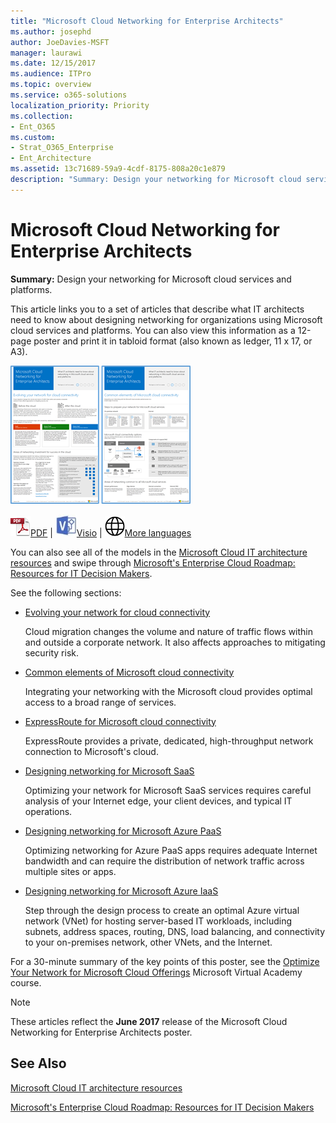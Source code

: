 ```yaml
---
title: "Microsoft Cloud Networking for Enterprise Architects"
ms.author: josephd
author: JoeDavies-MSFT
manager: laurawi
ms.date: 12/15/2017
ms.audience: ITPro
ms.topic: overview
ms.service: o365-solutions
localization_priority: Priority
ms.collection:
- Ent_O365
ms.custom:
- Strat_O365_Enterprise
- Ent_Architecture
ms.assetid: 13c71689-59a9-4cdf-8175-808a20c1e879
description: "Summary: Design your networking for Microsoft cloud services and platforms."
---
```


# Microsoft Cloud Networking for Enterprise Architects

 **Summary:** Design your networking for Microsoft cloud services and platforms.
  
This article links you to a set of articles that describe what IT architects need to know about designing networking for organizations using Microsoft cloud services and platforms. You can also view this information as a 12-page poster and print it in tabloid format (also known as ledger, 11 x 17, or A3).
  
[![Thumb image for Microsoft cloud networking model](images/95e8ab6a-b4d0-4836-acc1-b0b77ebf46e6.png)  
](https://go.microsoft.com/fwlink/p/?linkid=842073)
  
![PDF file](images/ITPro_Other_PDFicon.png)[PDF](https://go.microsoft.com/fwlink/p/?linkid=842073) | ![Visio file](images/ITPro_Other_VisioIcon.jpg)[Visio](https://go.microsoft.com/fwlink/p/?linkid=842074) | ![See a page with versions in additional languages](images/e16c992d-b0f8-48ae-bf44-db7a9fcaab9e.png)[More languages](https://www.microsoft.com/download/details.aspx?id=54425)
  
You can also see all of the models in the [Microsoft Cloud IT architecture resources](microsoft-cloud-it-architecture-resources.md) and swipe through [Microsoft's Enterprise Cloud Roadmap: Resources for IT Decision Makers](https://aka.ms/cloudarchitecture).
  
See the following sections:
  
- [Evolving your network for cloud connectivity](evolving-your-network-for-cloud-connectivity.md)
    
    Cloud migration changes the volume and nature of traffic flows within and outside a corporate network. It also affects approaches to mitigating security risk.
    
- [Common elements of Microsoft cloud connectivity](common-elements-of-microsoft-cloud-connectivity.md)
    
    Integrating your networking with the Microsoft cloud provides optimal access to a broad range of services.
    
- [ExpressRoute for Microsoft cloud connectivity](expressroute-for-microsoft-cloud-connectivity.md)
    
    ExpressRoute provides a private, dedicated, high-throughput network connection to Microsoft's cloud.
    
- [Designing networking for Microsoft SaaS](designing-networking-for-microsoft-saas.md)
    
    Optimizing your network for Microsoft SaaS services requires careful analysis of your Internet edge, your client devices, and typical IT operations.
    
- [Designing networking for Microsoft Azure PaaS](designing-networking-for-microsoft-azure-paas.md)
    
    Optimizing networking for Azure PaaS apps requires adequate Internet bandwidth and can require the distribution of network traffic across multiple sites or apps.
    
- [Designing networking for Microsoft Azure IaaS](designing-networking-for-microsoft-azure-iaas.md)
    
    Step through the design process to create an optimal Azure virtual network (VNet) for hosting server-based IT workloads, including subnets, address spaces, routing, DNS, load balancing, and connectivity to your on-premises network, other VNets, and the Internet.
    
For a 30-minute summary of the key points of this poster, see the [Optimize Your Network for Microsoft Cloud Offerings](https://mva.microsoft.com/en-US/training-courses/optimize-your-network-for-microsoft-cloud-offerings-17743) Microsoft Virtual Academy course.
  
> [!NOTE]
> These articles reflect the **June 2017** release of the Microsoft Cloud Networking for Enterprise Architects poster.
  
## See Also

[Microsoft Cloud IT architecture resources](microsoft-cloud-it-architecture-resources.md)

[Microsoft's Enterprise Cloud Roadmap: Resources for IT Decision Makers](https://sway.com/FJ2xsyWtkJc2taRD)



